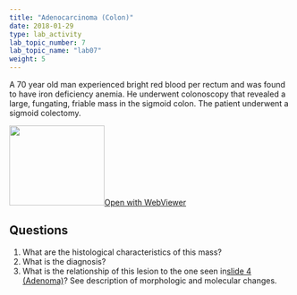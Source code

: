 ```yaml
---
title: "Adenocarcinoma (Colon)"
date: 2018-01-29
type: lab_activity
lab_topic_number: 7
lab_topic_name: "lab07"
weight: 5
---
```

<div class="entrybody">
<p>A 70 year old man experienced bright red blood per rectum and was found to have iron deficiency anemia. He underwent colonoscopy that revealed a large, fungating, friable mass in the sigmoid colon. The patient underwent a sigmoid colectomy.<br clear="all"></p>

<div class="thumbnail"><a href="http://virtualslides.cumc.columbia.edu/GI%20Path%2005.svs/view.apml?" target="_blank"><img alt="" src="http://pathologylab.ccnmtl.columbia.edu/assets/images/slide_GIpath05.jpg" width="170" height="143" class="mt-image-left"></a><a href="http://virtualslides.cumc.columbia.edu/GI%20Path%2005.svs/view.apml?" target="_blank">Open with WebViewer</a></div>

<h2>Questions</h2>


<ol>
<li> What are the histological characteristics of this mass?</li>
<li> What is the diagnosis?</li>
<li> What is the relationship of this lesion to the one seen in<a href="http://pathologylab.ccnmtl.columbia.edu/lab07/adenoma_colon.html">slide 4 (Adenoma)</a>? See description of morphologic and molecular changes.</li>
</ol>


						
</div>
